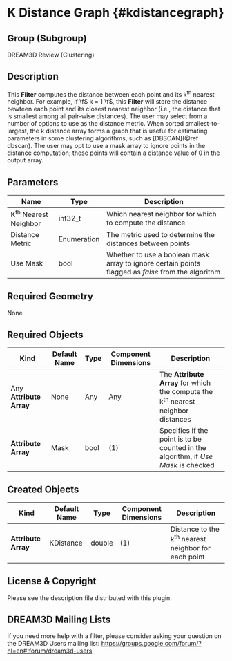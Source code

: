 K Distance Graph {#kdistancegraph}
=============

## Group (Subgroup) ##
DREAM3D Review (Clustering)

## Description ##
This **Filter** computes the distance between each point and its k<sup>th</sup> nearest neighbor.  For example, if \f$ k = 1 \f$, this **Filter** will store the distance bewteen each point and its closest nearest neighbor (i.e., the distance that is smallest among all pair-wise distances).  The user may select from a number of options to use as the distance metric.  When sorted smallest-to-largest, the k distance array forms a graph that is useful for estimating parameters in some clustering algorithms, such as [DBSCAN](@ref dbscan).  The user may opt to use a mask array to ignore points in the distance computation; these points will contain a distance value of 0 in the output array.

## Parameters ##

| Name | Type | Description |
|------|------|-------------|
| K<sup>th</sup> Nearest Neighbor | int32_t | Which nearest neighbor for which to compute the distance |
| Distance Metric | Enumeration | The metric used to determine the distances between points |
| Use Mask | bool | Whether to use a boolean mask array to ignore certain points flagged as _false_ from the algorithm |

## Required Geometry ###

None

## Required Objects ##

| Kind | Default Name | Type | Component Dimensions | Description |
|------|--------------|------|----------------------|-------------|
| Any **Attribute Array** | None | Any| Any | The **Attribute Array** for which the compute the k<sup>th</sup> nearest neighbor distances |
| **Attribute Array** | Mask | bool | (1) | Specifies if the point is to be counted in the algorithm, if _Use Mask_ is checked |

## Created Objects ##

| Kind | Default Name | Type | Component Dimensions | Description |
|------|--------------|------|----------------------|-------------|
| **Attribute Array** | KDistance | double | (1) | Distance to the k<sup>th</sup> nearest neighbor for each point  |

## License & Copyright ##

Please see the description file distributed with this plugin.

## DREAM3D Mailing Lists ##

If you need more help with a filter, please consider asking your question on the DREAM3D Users mailing list:
https://groups.google.com/forum/?hl=en#!forum/dream3d-users

